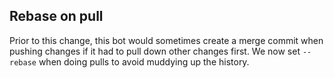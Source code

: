## Rebase on pull

Prior to this change, this bot would sometimes create a merge commit when pushing changes if it had to pull down other changes first. We now set `--rebase` when doing pulls to avoid muddying up the history.
